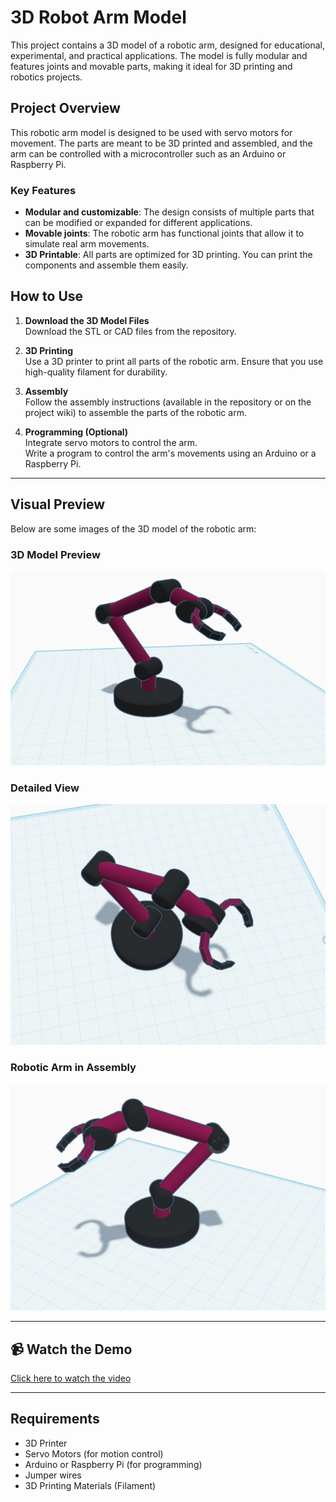 # 3D Robot Arm Model

This project contains a 3D model of a robotic arm, designed for educational, experimental, and practical applications. The model is fully modular and features joints and movable parts, making it ideal for 3D printing and robotics projects.

## Project Overview

This robotic arm model is designed to be used with servo motors for movement. The parts are meant to be 3D printed and assembled, and the arm can be controlled with a microcontroller such as an Arduino or Raspberry Pi.

### Key Features
- **Modular and customizable**: The design consists of multiple parts that can be modified or expanded for different applications.
- **Movable joints**: The robotic arm has functional joints that allow it to simulate real arm movements.
- **3D Printable**: All parts are optimized for 3D printing. You can print the components and assemble them easily.

## How to Use

1. **Download the 3D Model Files**  
   Download the STL or CAD files from the repository.

2. **3D Printing**  
   Use a 3D printer to print all parts of the robotic arm. Ensure that you use high-quality filament for durability.

3. **Assembly**  
   Follow the assembly instructions (available in the repository or on the project wiki) to assemble the parts of the robotic arm.

4. **Programming (Optional)**  
   Integrate servo motors to control the arm.  
   Write a program to control the arm's movements using an Arduino or a Raspberry Pi.

---

## Visual Preview

Below are some images of the 3D model of the robotic arm:

### 3D Model Preview
![Robot Arm Preview](https://raw.githubusercontent.com/Raghad-ALSalmi/robot-arm/main/3D-Model-Preview.png)

### Detailed View
![Robot Arm Side View](https://raw.githubusercontent.com/Raghad-ALSalmi/robot-arm/main/Detailed-View.png)

### Robotic Arm in Assembly
![Robotic Arm Assembly](https://raw.githubusercontent.com/Raghad-ALSalmi/robot-arm/main/Robotic-Arm-in-Assembly.png)

---

## 📹 Watch the Demo
[Click here to watch the video](https://github.com/Raghad-ALSalmi/robot-arm/blob/main/robot-arm-video.mp4)

---

## Requirements
- 3D Printer  
- Servo Motors (for motion control)  
- Arduino or Raspberry Pi (for programming)  
- Jumper wires  
- 3D Printing Materials (Filament)
